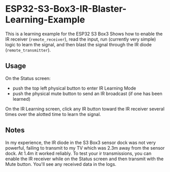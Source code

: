 # ESP32-S3-Box3-IR-Blaster-Learning-Example

This is a learning example for the ESP32 S3 Box3
Shows how to enable the IR receiver (`remote_receiver`), read the input, run (currently very simple) logic to learn the signal, and then blast the signal through the IR diode (`remote_transmitter`).

## Usage
On the Status screen:
 - push the top left physical button to enter IR Learning Mode
 - push the physical mute button to send an IR broadcast (if one has been learned)

On the IR Learning screen, click any IR button toward the IR receiver several times over the alotted time to learn the signal.

## Notes

In my experience, the IR diode in the S3 Box3 sensor dock was not very powerful, failing to transmit to my TV which was 2.3m away from the sensor dock.  At 1.4m it worked reliably.  To test your ir transmissions, you can enable the IR receiver while on the Status screen and then transmit with the Mute button.  You'll see any received data in the logs.
